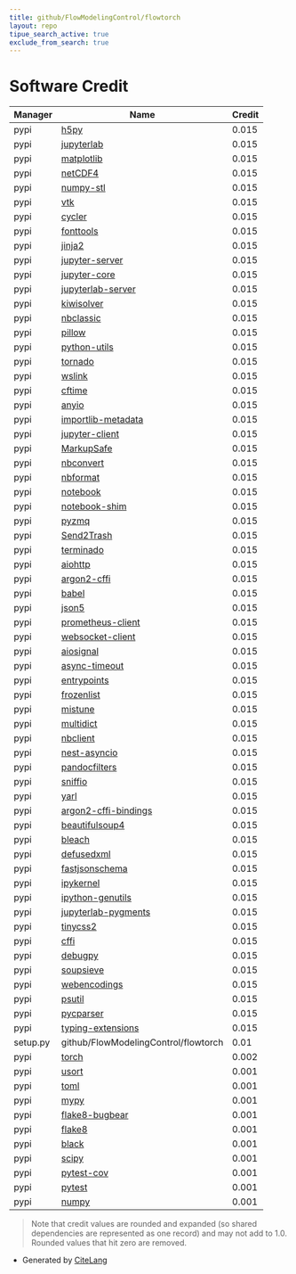 ```yaml
---
title: github/FlowModelingControl/flowtorch
layout: repo
tipue_search_active: true
exclude_from_search: true
---
```

# Software Credit

|Manager|Name|Credit|
|-------|----|------|
|pypi|[h5py](http://www.h5py.org)|0.015|
|pypi|[jupyterlab](https://jupyter.org)|0.015|
|pypi|[matplotlib](https://pypi.org/project/matplotlib)|0.015|
|pypi|[netCDF4](https://pypi.org/project/netCDF4)|0.015|
|pypi|[numpy-stl](https://pypi.org/project/numpy-stl)|0.015|
|pypi|[vtk](https://pypi.org/project/vtk)|0.015|
|pypi|[cycler](https://pypi.org/project/cycler)|0.015|
|pypi|[fonttools](https://pypi.org/project/fonttools)|0.015|
|pypi|[jinja2](https://pypi.org/project/jinja2)|0.015|
|pypi|[jupyter-server](https://pypi.org/project/jupyter-server)|0.015|
|pypi|[jupyter-core](https://pypi.org/project/jupyter-core)|0.015|
|pypi|[jupyterlab-server](https://pypi.org/project/jupyterlab-server)|0.015|
|pypi|[kiwisolver](https://pypi.org/project/kiwisolver)|0.015|
|pypi|[nbclassic](https://pypi.org/project/nbclassic)|0.015|
|pypi|[pillow](https://pypi.org/project/pillow)|0.015|
|pypi|[python-utils](https://pypi.org/project/python-utils)|0.015|
|pypi|[tornado](https://pypi.org/project/tornado)|0.015|
|pypi|[wslink](https://pypi.org/project/wslink)|0.015|
|pypi|[cftime](https://pypi.org/project/cftime)|0.015|
|pypi|[anyio](https://pypi.org/project/anyio)|0.015|
|pypi|[importlib-metadata](https://pypi.org/project/importlib-metadata)|0.015|
|pypi|[jupyter-client](https://pypi.org/project/jupyter-client)|0.015|
|pypi|[MarkupSafe](https://pypi.org/project/MarkupSafe)|0.015|
|pypi|[nbconvert](https://pypi.org/project/nbconvert)|0.015|
|pypi|[nbformat](https://pypi.org/project/nbformat)|0.015|
|pypi|[notebook](https://pypi.org/project/notebook)|0.015|
|pypi|[notebook-shim](https://pypi.org/project/notebook-shim)|0.015|
|pypi|[pyzmq](https://pypi.org/project/pyzmq)|0.015|
|pypi|[Send2Trash](https://pypi.org/project/Send2Trash)|0.015|
|pypi|[terminado](https://pypi.org/project/terminado)|0.015|
|pypi|[aiohttp](https://pypi.org/project/aiohttp)|0.015|
|pypi|[argon2-cffi](https://pypi.org/project/argon2-cffi)|0.015|
|pypi|[babel](https://pypi.org/project/babel)|0.015|
|pypi|[json5](https://pypi.org/project/json5)|0.015|
|pypi|[prometheus-client](https://pypi.org/project/prometheus-client)|0.015|
|pypi|[websocket-client](https://pypi.org/project/websocket-client)|0.015|
|pypi|[aiosignal](https://pypi.org/project/aiosignal)|0.015|
|pypi|[async-timeout](https://pypi.org/project/async-timeout)|0.015|
|pypi|[entrypoints](https://pypi.org/project/entrypoints)|0.015|
|pypi|[frozenlist](https://pypi.org/project/frozenlist)|0.015|
|pypi|[mistune](https://pypi.org/project/mistune)|0.015|
|pypi|[multidict](https://pypi.org/project/multidict)|0.015|
|pypi|[nbclient](https://pypi.org/project/nbclient)|0.015|
|pypi|[nest-asyncio](https://pypi.org/project/nest-asyncio)|0.015|
|pypi|[pandocfilters](https://pypi.org/project/pandocfilters)|0.015|
|pypi|[sniffio](https://pypi.org/project/sniffio)|0.015|
|pypi|[yarl](https://pypi.org/project/yarl)|0.015|
|pypi|[argon2-cffi-bindings](https://pypi.org/project/argon2-cffi-bindings)|0.015|
|pypi|[beautifulsoup4](https://pypi.org/project/beautifulsoup4)|0.015|
|pypi|[bleach](https://pypi.org/project/bleach)|0.015|
|pypi|[defusedxml](https://pypi.org/project/defusedxml)|0.015|
|pypi|[fastjsonschema](https://pypi.org/project/fastjsonschema)|0.015|
|pypi|[ipykernel](https://pypi.org/project/ipykernel)|0.015|
|pypi|[ipython-genutils](https://pypi.org/project/ipython-genutils)|0.015|
|pypi|[jupyterlab-pygments](https://pypi.org/project/jupyterlab-pygments)|0.015|
|pypi|[tinycss2](https://pypi.org/project/tinycss2)|0.015|
|pypi|[cffi](https://pypi.org/project/cffi)|0.015|
|pypi|[debugpy](https://pypi.org/project/debugpy)|0.015|
|pypi|[soupsieve](https://pypi.org/project/soupsieve)|0.015|
|pypi|[webencodings](https://pypi.org/project/webencodings)|0.015|
|pypi|[psutil](https://pypi.org/project/psutil)|0.015|
|pypi|[pycparser](https://pypi.org/project/pycparser)|0.015|
|pypi|[typing-extensions](https://pypi.org/project/typing-extensions)|0.015|
|setup.py|github/FlowModelingControl/flowtorch|0.01|
|pypi|[torch](https://pytorch.org/)|0.002|
|pypi|[usort](https://pypi.org/project/usort)|0.001|
|pypi|[toml](https://pypi.org/project/toml)|0.001|
|pypi|[mypy](https://pypi.org/project/mypy)|0.001|
|pypi|[flake8-bugbear](https://pypi.org/project/flake8-bugbear)|0.001|
|pypi|[flake8](https://pypi.org/project/flake8)|0.001|
|pypi|[black](https://pypi.org/project/black)|0.001|
|pypi|[scipy](https://pypi.org/project/scipy)|0.001|
|pypi|[pytest-cov](https://pypi.org/project/pytest-cov)|0.001|
|pypi|[pytest](https://pypi.org/project/pytest)|0.001|
|pypi|[numpy](https://pypi.org/project/numpy)|0.001|


> Note that credit values are rounded and expanded (so shared dependencies are represented as one record) and may not add to 1.0. Rounded values that hit zero are removed.


- Generated by [CiteLang](https://github.com/vsoch/citelang)
